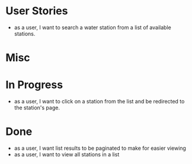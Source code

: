 # User Stories
- as a user, I want to search a water station from a list of available stations.
# Misc

# In Progress
- as a user, I want to click on a station from the list and be redirected to the station's page.
# Done
- as a user, I want list results to be paginated to make for easier viewing
- as a user, I want to view all stations in a list